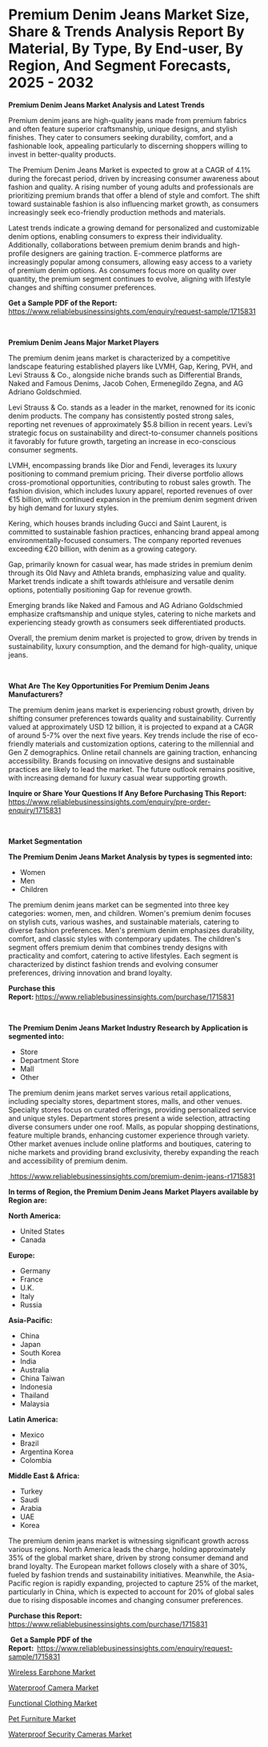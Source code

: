 <p><h1>Premium Denim Jeans Market Size, Share & Trends Analysis Report By Material, By Type, By End-user, By Region, And Segment Forecasts, 2025 - 2032</h1></p><p><strong>Premium Denim Jeans Market Analysis and Latest Trends</strong></p>
<p><p>Premium denim jeans are high-quality jeans made from premium fabrics and often feature superior craftsmanship, unique designs, and stylish finishes. They cater to consumers seeking durability, comfort, and a fashionable look, appealing particularly to discerning shoppers willing to invest in better-quality products.</p><p>The Premium Denim Jeans Market is expected to grow at a CAGR of 4.1% during the forecast period, driven by increasing consumer awareness about fashion and quality. A rising number of young adults and professionals are prioritizing premium brands that offer a blend of style and comfort. The shift toward sustainable fashion is also influencing market growth, as consumers increasingly seek eco-friendly production methods and materials.</p><p>Latest trends indicate a growing demand for personalized and customizable denim options, enabling consumers to express their individuality. Additionally, collaborations between premium denim brands and high-profile designers are gaining traction. E-commerce platforms are increasingly popular among consumers, allowing easy access to a variety of premium denim options. As consumers focus more on quality over quantity, the premium segment continues to evolve, aligning with lifestyle changes and shifting consumer preferences.</p></p>
<p><strong>Get a Sample PDF of the Report:&nbsp;</strong> <a href="https://www.reliablebusinessinsights.com/enquiry/request-sample/1715831?utm_campaign=100&utm_medium=2&utm_source=Github&utm_content=ia&utm_term=04042025&utm_id=premium-denim-jeans">https://www.reliablebusinessinsights.com/enquiry/request-sample/1715831</a></p>
<p>&nbsp;</p>
<p><strong>Premium Denim Jeans Major Market Players</strong></p>
<p><p>The premium denim jeans market is characterized by a competitive landscape featuring established players like LVMH, Gap, Kering, PVH, and Levi Strauss & Co., alongside niche brands such as Differential Brands, Naked and Famous Denims, Jacob Cohen, Ermenegildo Zegna, and AG Adriano Goldschmied. </p><p>Levi Strauss & Co. stands as a leader in the market, renowned for its iconic denim products. The company has consistently posted strong sales, reporting net revenues of approximately $5.8 billion in recent years. Levi’s strategic focus on sustainability and direct-to-consumer channels positions it favorably for future growth, targeting an increase in eco-conscious consumer segments.</p><p>LVMH, encompassing brands like Dior and Fendi, leverages its luxury positioning to command premium pricing. Their diverse portfolio allows cross-promotional opportunities, contributing to robust sales growth. The fashion division, which includes luxury apparel, reported revenues of over €15 billion, with continued expansion in the premium denim segment driven by high demand for luxury styles.</p><p>Kering, which houses brands including Gucci and Saint Laurent, is committed to sustainable fashion practices, enhancing brand appeal among environmentally-focused consumers. The company reported revenues exceeding €20 billion, with denim as a growing category.</p><p>Gap, primarily known for casual wear, has made strides in premium denim through its Old Navy and Athleta brands, emphasizing value and quality. Market trends indicate a shift towards athleisure and versatile denim options, potentially positioning Gap for revenue growth.</p><p>Emerging brands like Naked and Famous and AG Adriano Goldschmied emphasize craftsmanship and unique styles, catering to niche markets and experiencing steady growth as consumers seek differentiated products.</p><p>Overall, the premium denim market is projected to grow, driven by trends in sustainability, luxury consumption, and the demand for high-quality, unique jeans.</p></p>
<p>&nbsp;</p>
<p><strong>What Are The Key Opportunities For Premium Denim Jeans Manufacturers?</strong></p>
<p><p>The premium denim jeans market is experiencing robust growth, driven by shifting consumer preferences towards quality and sustainability. Currently valued at approximately USD 12 billion, it is projected to expand at a CAGR of around 5-7% over the next five years. Key trends include the rise of eco-friendly materials and customization options, catering to the millennial and Gen Z demographics. Online retail channels are gaining traction, enhancing accessibility. Brands focusing on innovative designs and sustainable practices are likely to lead the market. The future outlook remains positive, with increasing demand for luxury casual wear supporting growth.</p></p>
<p><strong>Inquire or Share Your Questions If Any Before Purchasing This Report:</strong> <a href="https://www.reliablebusinessinsights.com/enquiry/pre-order-enquiry/1715831?utm_campaign=100&utm_medium=2&utm_source=Github&utm_content=ia&utm_term=04042025&utm_id=premium-denim-jeans">https://www.reliablebusinessinsights.com/enquiry/pre-order-enquiry/1715831</a></p>
<p>&nbsp;</p>
<p><strong>Market Segmentation</strong></p>
<p><strong>The Premium Denim Jeans Market Analysis by types is segmented into:</strong></p>
<p><ul><li>Women</li><li>Men</li><li>Children</li></ul></p>
<p><p>The premium denim jeans market can be segmented into three key categories: women, men, and children. Women's premium denim focuses on stylish cuts, various washes, and sustainable materials, catering to diverse fashion preferences. Men's premium denim emphasizes durability, comfort, and classic styles with contemporary updates. The children's segment offers premium denim that combines trendy designs with practicality and comfort, catering to active lifestyles. Each segment is characterized by distinct fashion trends and evolving consumer preferences, driving innovation and brand loyalty.</p></p>
<p><strong>Purchase this Report:&nbsp;</strong><a href="https://www.reliablebusinessinsights.com/purchase/1715831?utm_campaign=100&utm_medium=2&utm_source=Github&utm_content=ia&utm_term=04042025&utm_id=premium-denim-jeans">https://www.reliablebusinessinsights.com/purchase/1715831</a></p>
<p>&nbsp;</p>
<p><strong>The Premium Denim Jeans Market Industry Research by Application is segmented into:</strong></p>
<p><ul><li>Store</li><li>Department Store</li><li>Mall</li><li>Other</li></ul></p>
<p><p>The premium denim jeans market serves various retail applications, including specialty stores, department stores, malls, and other venues. Specialty stores focus on curated offerings, providing personalized service and unique styles. Department stores present a wide selection, attracting diverse consumers under one roof. Malls, as popular shopping destinations, feature multiple brands, enhancing customer experience through variety. Other market avenues include online platforms and boutiques, catering to niche markets and providing brand exclusivity, thereby expanding the reach and accessibility of premium denim.</p></p>
<p><a href="https://www.reliablebusinessinsights.com/premium-denim-jeans-r1715831?utm_campaign=100&utm_medium=2&utm_source=Github&utm_content=ia&utm_term=04042025&utm_id=premium-denim-jeans">&nbsp;https://www.reliablebusinessinsights.com/premium-denim-jeans-r1715831</a></p>
<p><strong>In terms of Region, the Premium Denim Jeans Market Players available by Region are:</strong></p>
<p>
    <p> <strong> North America: </strong>
        <ul>
            <li>United States</li>
            <li>Canada</li>
        </ul>
        </p> 
    <p> <strong> Europe: </strong>
        <ul>
            <li>Germany</li>
            <li>France</li>
            <li>U.K.</li>
            <li>Italy</li>
            <li>Russia</li>
        </ul>
        </p> 
    <p> <strong> Asia-Pacific: </strong>
        <ul>
            <li>China</li>
            <li>Japan</li>
            <li>South Korea</li>
            <li>India</li>
            <li>Australia</li>
            <li>China Taiwan</li>
            <li>Indonesia</li>
            <li>Thailand</li>
            <li>Malaysia</li>
        </ul>
        </p> 
    <p> <strong> Latin America: </strong>
        <ul>
            <li>Mexico</li>
            <li>Brazil</li>
            <li>Argentina Korea</li>
            <li>Colombia</li>
        </ul>
        </p> 
    <p> <strong> Middle East & Africa: </strong>
        <ul>
            <li>Turkey</li>
            <li>Saudi</li>
            <li>Arabia</li>
            <li>UAE</li>
            <li>Korea</li>
        </ul>
    </p>
    </p>
<p><p>The premium denim jeans market is witnessing significant growth across various regions. North America leads the charge, holding approximately 35% of the global market share, driven by strong consumer demand and brand loyalty. The European market follows closely with a share of 30%, fueled by fashion trends and sustainability initiatives. Meanwhile, the Asia-Pacific region is rapidly expanding, projected to capture 25% of the market, particularly in China, which is expected to account for 20% of global sales due to rising disposable incomes and changing consumer preferences.</p></p>
<p><strong>Purchase this Report: </strong><a href="https://www.reliablebusinessinsights.com/purchase/1715831?utm_campaign=100&utm_medium=2&utm_source=Github&utm_content=ia&utm_term=04042025&utm_id=premium-denim-jeans">https://www.reliablebusinessinsights.com/purchase/1715831</a></p>
<p>&nbsp;<strong>Get a Sample PDF of the Report:&nbsp;&nbsp;</strong><a href="https://www.reliablebusinessinsights.com/enquiry/request-sample/1715831?utm_campaign=100&utm_medium=2&utm_source=Github&utm_content=ia&utm_term=04042025&utm_id=premium-denim-jeans">https://www.reliablebusinessinsights.com/enquiry/request-sample/1715831</a></p>
<p><strong></strong></p>
<p><p><a href="https://github.com/bauldlimle6h/Market-Research-Report-List-1/blob/main/wireless-earphone-market.md?utm_campaign=100&utm_medium=2&utm_source=Github&utm_content=ia&utm_term=04042025&utm_id=premium-denim-jeans">Wireless Earphone Market</a></p><p><a href="https://github.com/shimweummul/Market-Research-Report-List-1/blob/main/waterproof-camera-market.md?utm_campaign=100&utm_medium=2&utm_source=Github&utm_content=ia&utm_term=04042025&utm_id=premium-denim-jeans">Waterproof Camera Market</a></p><p><a href="https://github.com/buseknoden2b/Market-Research-Report-List-1/blob/main/functional-clothing-market.md?utm_campaign=100&utm_medium=2&utm_source=Github&utm_content=ia&utm_term=04042025&utm_id=premium-denim-jeans">Functional Clothing Market</a></p><p><a href="https://github.com/heinslakey2x/Market-Research-Report-List-1/blob/main/pet-furniture-market.md?utm_campaign=100&utm_medium=2&utm_source=Github&utm_content=ia&utm_term=04042025&utm_id=premium-denim-jeans">Pet Furniture Market</a></p><p><a href="https://github.com/sternymkere4/Market-Research-Report-List-1/blob/main/waterproof-security-cameras-market.md?utm_campaign=100&utm_medium=2&utm_source=Github&utm_content=ia&utm_term=04042025&utm_id=premium-denim-jeans">Waterproof Security Cameras Market</a></p></p>